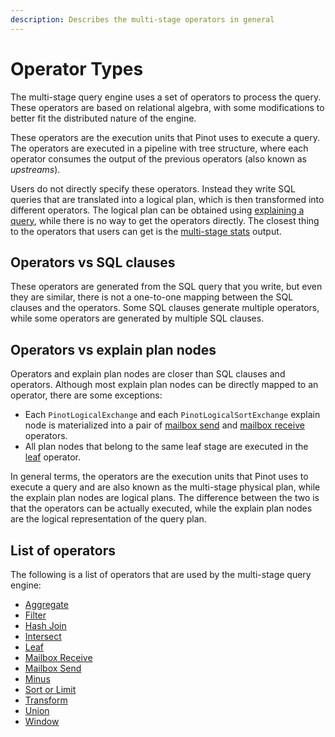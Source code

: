 ```yaml
---
description: Describes the multi-stage operators in general
---
```


# Operator Types

The multi-stage query engine uses a set of operators to process the query. These operators are based on relational algebra, with some modifications to better fit the distributed nature of the engine.

These operators are the execution units that Pinot uses to execute a query. The operators are executed in a pipeline with tree structure, where each operator consumes the output of the previous operators (also known as _upstreams_).

Users do not directly specify these operators. Instead they write SQL queries that are translated into a logical plan, which is then transformed into different operators. The logical plan can be obtained using [explaining a query](../../query-syntax/explain-plan-multi-stage.md), while there is no way to get the operators directly. The closest thing to the operators that users can get is the [multi-stage stats](../understanding-stage-stats.md) output.

## Operators vs SQL clauses

These operators are generated from the SQL query that you write, but even they are similar, there is not a one-to-one mapping between the SQL clauses and the operators. Some SQL clauses generate multiple operators, while some operators are generated by multiple SQL clauses.

## Operators vs explain plan nodes

Operators and explain plan nodes are closer than SQL clauses and operators. Although most explain plan nodes can be directly mapped to an operator, there are some exceptions:

* Each `PinotLogicalExchange` and each `PinotLogicalSortExchange` explain node is materialized into a pair of [mailbox send](mailbox-send.md) and [mailbox receive](mailbox-receive.md) operators.
* All plan nodes that belong to the same leaf stage are executed in the [leaf](leaf.md) operator.

In general terms, the operators are the execution units that Pinot uses to execute a query and are also known as the multi-stage physical plan, while the explain plan nodes are logical plans. The difference between the two is that the operators can be actually executed, while the explain plan nodes are the logical representation of the query plan.

## List of operators

The following is a list of operators that are used by the multi-stage query engine:

* [Aggregate](aggregate.md)
* [Filter](filter.md)
* [Hash Join](hash\_join.md)
* [Intersect](intersect.md)
* [Leaf](leaf.md)
* [Mailbox Receive](mailbox-receive.md)
* [Mailbox Send](mailbox-send.md)
* [Minus](minus.md)
* [Sort or Limit](sortorlimit.md)
* [Transform](transform.md)
* [Union](union.md)
* [Window](window.md)
